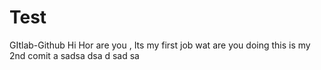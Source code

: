 # Test
GItlab-Github
Hi 
Hor are you ,
Its my first job
wat are you doing
this is my 2nd comit
a
sadsa
dsa
d
sad
sa

